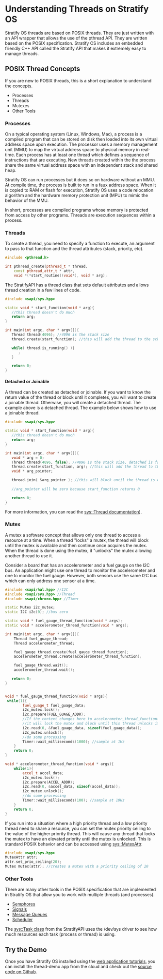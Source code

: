 # Understanding Threads on Stratify OS

Stratify OS threads are based on POSIX threads. They are just written with an API wrapper that allows the use of the pthread API. They are written based on the POSIX specification. Stratify OS includes an embedded friendly C++ API called the Stratify API that makes it extremely easy to manage threads.

## POSIX Thread Concepts

If you are new to POSIX threads, this is a short explanation to understand the concepts.

- Processes
- Threads
- Mutexes
- Other Tools

### Processes

On a typical operating system (Linux, Windows, Mac), a process is a compiled program that can be stored on disk then loaded into its own virtual address space upon execution. The processor uses a memory management unit (MMU) to map the virtual address space to physical memory in real-time. Each process has at least one thread which defines a sequence of instructions that are executing. New threads created within the the process share the same virtual address space with an independent stack and shared heap.

Stratify OS can run processes but it does so on hardware without an MMU. At compile time, the process is built to run in a faux address space. When it is copied to RAM or flash for execution, Stratify OS uses a code relocation algorithm and the hardware memory protection unit (MPU) to mimic the behavior of the MMU.

In short, processes are compiled programs whose memory is protected from access by other programs. Threads are execution sequences within a process.

### Threads

To create a thread, you need to specify a function to execute, an argument to pass to that function and the thread attributes (stack, priority, etc).

```c++
#include <pthread.h>

int pthread_create(pthread_t * thread, 
    const pthread_attr_t * attr,
    void *(*start_routine)(void*), void * arg);
```

The StratifyAPI has a thread class that sets default attributes and allows thread creation in a few lines of code.

```c++
#include <sapi/sys.hpp>

static void * start_function(void * arg){
   //this thread doesn't do much
   return arg;
}

int main(int argc, char * argv[]){
   Thread thread(4096); //4096 is the stack size
   thread.create(start_function); //this will add the thread to the scheduler

   while( thread.is_running() ){
      ;
   }

   return 0;
}

```

#### Detached or Joinable

A thread can be created as detached or joinable. If you want to know the return value of the thread or block until it completes, you will want to create a joinable thread. Otherwise, you will create a detached thread. The example above is a detached thread. The example below shows how to use a joinable thread.

```c++
#include <sapi/sys.hpp>

static void * start_function(void * arg){
   //this thread doesn't do much
   return arg;
}

int main(int argc, char * argv[]){
   void * arg = 0;
   Thread thread(4096, false); //4096 is the stack size, detached is false
   thread.create(start_function, arg); //this will add the thread to the scheduler
   void * arg_pointer;

   thread.join( &arg_pointer ); //this will block until the thread is done
  
   //arg_pointer will be zero because start_function returns 0

   return 0;
}
```

For more information, you can read the [sys::Thread documentation](../StratifyAPI/#classsys_1_1_thread)).

### Mutex

A mutex a software concept that allows only one thread to access a resource at a time.  When a thread "locks" a mutex, the thread will block until the mutex is available and then continue once acquires the mutex. When the thread is done using the mutex, it "unlocks" the mutex allowing another thread to use it.

Consider a board that has an accelerometer and a fuel gauge on the I2C bus. An application might use one thread to monitor the accelerometer and one to monitor the fuel gauge. However, both sensors use the same I2C bus which can only address one sensor at a time.

```c++
#include <sapi/hal.hpp> //I2C 
#include <sapi/sys.hpp> //Thread
#include <sapi/chrono.hpp> //Timer

static Mutex i2c_mutex;
static I2C i2c(0); //bus zero

static void * fuel_gauge_thread_function(void * args);
static void * accelerometer_thread_function(void * args);

int main(int argc, char * argv[]){
    Thread fuel_guage_thread;
    Thread accelerometer_thread;

    fuel_gauge_thread.create(fuel_gauge_thread_function);
    accelerometer_thread.create(accelerometer_thread_function);

    fuel_guage_thread.wait();
    accelerometer_thread.wait();

   return 0;
}


void * fuel_gauge_thread_function(void * args){
 while(1){
        fuel_guage_t fuel_guage_data;
        i2c_mutex.lock();
        i2c.prepare(FUEL_GUAGE_ADDR);
        //If the context changes here to accelerometer_thread_function(), 
        //it will lock the mutex and block until this thread unlocks it.
        i2c.read(0, &fuel_guage_data, sizeof(fuel_guage_data));
        i2c_mutex.unlock();
        //do some processing
        Timer::wait_milliseconds(1000); //sample at 1Hz
    }
    return 0;
}

void * accelerometer_thread_function(void * args){
    while(1){
        accel_t accel_data;
        i2c_mutex.lock();
        i2c.prepare(ACCEL_ADDR);
        i2c.read(0, &accel_data, sizeof(accel_data));
        i2c_mutex.unlock();
        //do some processing
        Timer::wait_milliseconds(100); //sample at 10Hz
    }
    return 0;
}
```

If you run into a situation where a high priority thread and a low priority thread need to share a resource, you can set the mutex priority ceiling to the value of the higher priority thread. This will cause any thread that locks the mutex to have an elevated priority until the mutex is unlocked. This is standard POSIX behavior and can be accessed using [sys::MutexAttr](../StratifyAPI/#classsys_1_1_mutex_attributes).

```c++
#include <sapi/sys.hpp>
MutexAttr attr;
attr.set_prio_ceiling(20);
Mutex mutex(attr); //creates a mutex with a priority ceiling of 20
```
### Other Tools

There are many other tools in the POSIX specification that are implemented in Stratify OS that allow you to work with multiple threads (and processes).

- [Semphores](../StratifyAPI/#classsys_1_1_sem)
- [Signals](../StratifyAPI/#classsys_1_1_signal)
- [Message Queues](../StratifyAPI/#classsys_1_1_mq)
- [Scheduler](../StratifyAPI/#classsys_1_1_sched)

The [sys::Task class](../StratifyAPI/#classsys_1_1_task_manager) from the StratifyAPI uses the /dev/sys driver to see how much resources each task (process or thread) is using.

## Try the Demo

Once you have Stratify OS installed using the [web application tutorials](https://app.stratifylabs.co), you can install the thread-demo app from the cloud and check out the [source code on Github](https://github.com/StratifyLabs/thread-demo).

